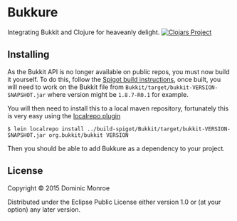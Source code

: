 # Bukkure
Integrating Bukkit and Clojure for heaveanly delight.
[![Clojars Project](http://clojars.org/bukkure/latest-version.svg)](http://clojars.org/bukkure)

## Installing
As the Bukkit API is no longer available on public repos, you must now
build it yourself. To do this, follow the
[Spigot build instructions](https://www.spigotmc.org/wiki/buildtools/), once 
built, you will need to work on the Bukkit file from
`Bukkit/target/bukkit-VERSION-SNAPSHOT.jar` where version might be `1.8.7-R0.1`
for example.

You will then need to install this to a local maven repository, fortunately
this is very easy using the [localrepo plugin](https://github.com/kumarshantanu/lein-localrepo)

`$ lein localrepo install ../build-spigot/Bukkit/target/bukkit-VERSION-SNAPSHOT.jar org.bukkit/bukkit VERSION`

Then you should be able to add Bukkure as a dependency to your project.

## License

Copyright © 2015 Dominic Monroe

Distributed under the Eclipse Public License either version 1.0 or (at
your option) any later version.
